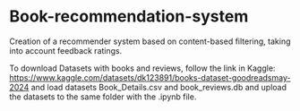 # Book-recommendation-system
Creation of a recommender system based on content-based filtering, taking into account feedback ratings.

To download Datasets with books and reviews, follow the link in Kaggle: https://www.kaggle.com/datasets/dk123891/books-dataset-goodreadsmay-2024
and load datasets Book_Details.csv and book_reviews.db and upload the datasets to the same folder with the .ipynb file.
